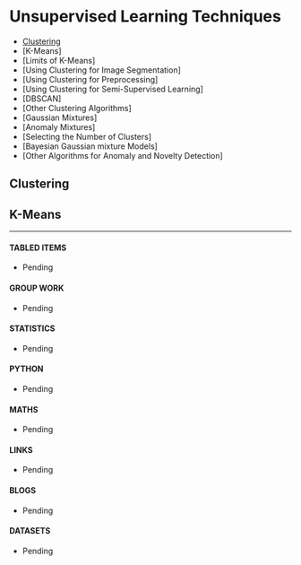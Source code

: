# Unsupervised Learning Techniques

- [Clustering](#clustering)
- [K-Means]
- [Limits of K-Means]
- [Using Clustering for Image Segmentation]
- [Using Clustering for Preprocessing]
- [Using Clustering for Semi-Supervised Learning]
- [DBSCAN]
- [Other Clustering Algorithms]
- [Gaussian Mixtures]
- [Anomaly Mixtures]
- [Selecting the Number of Clusters]
- [Bayesian Gaussian mixture Models]
- [Other Algorithms for Anomaly and Novelty Detection]

## Clustering
## K-Means

___

#### TABLED ITEMS
- Pending

#### GROUP WORK
- Pending

#### STATISTICS
- Pending

#### PYTHON
- Pending

#### MATHS
- Pending

#### LINKS
- Pending

#### BLOGS
- Pending

#### DATASETS
- Pending
